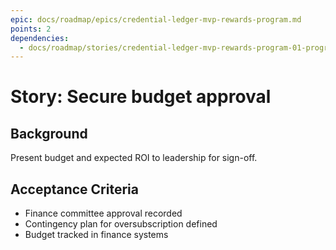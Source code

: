 ```yaml
---
epic: docs/roadmap/epics/credential-ledger-mvp-rewards-program.md
points: 2
dependencies:
  - docs/roadmap/stories/credential-ledger-mvp-rewards-program-01-program-design.md
---
```

# Story: Secure budget approval

## Background
Present budget and expected ROI to leadership for sign-off.

## Acceptance Criteria
- Finance committee approval recorded
- Contingency plan for oversubscription defined
- Budget tracked in finance systems
